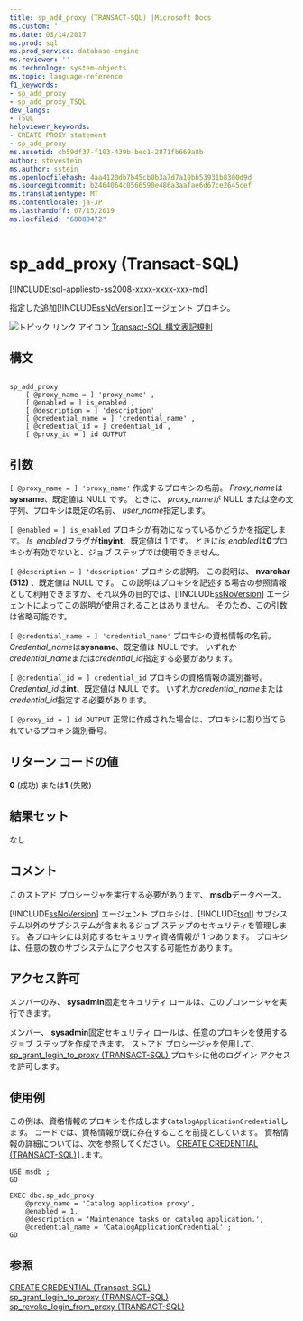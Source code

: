 ```yaml
---
title: sp_add_proxy (TRANSACT-SQL) |Microsoft Docs
ms.custom: ''
ms.date: 03/14/2017
ms.prod: sql
ms.prod_service: database-engine
ms.reviewer: ''
ms.technology: system-objects
ms.topic: language-reference
f1_keywords:
- sp_add_proxy
- sp_add_proxy_TSQL
dev_langs:
- TSQL
helpviewer_keywords:
- CREATE PROXY statement
- sp_add_proxy
ms.assetid: cb59df37-f103-439b-bec1-2871fb669a8b
author: stevestein
ms.author: sstein
ms.openlocfilehash: 4aa4120db7b45cb0b3a7d7a10bb53931b8300d9d
ms.sourcegitcommit: b2464064c0566590e486a3aafae6d67ce2645cef
ms.translationtype: MT
ms.contentlocale: ja-JP
ms.lasthandoff: 07/15/2019
ms.locfileid: "68088472"
---
```

# <a name="spaddproxy-transact-sql"></a>sp_add_proxy (Transact-SQL)
[!INCLUDE[tsql-appliesto-ss2008-xxxx-xxxx-xxx-md](../../includes/tsql-appliesto-ss2008-xxxx-xxxx-xxx-md.md)]

  指定した追加[!INCLUDE[ssNoVersion](../../includes/ssnoversion-md.md)]エージェント プロキシ。  
  
 ![トピック リンク アイコン](../../database-engine/configure-windows/media/topic-link.gif "トピック リンク アイコン") [Transact-SQL 構文表記規則](../../t-sql/language-elements/transact-sql-syntax-conventions-transact-sql.md)  
  
## <a name="syntax"></a>構文  
  
```  
  
sp_add_proxy  
    [ @proxy_name = ] 'proxy_name' ,  
    [ @enabled = ] is_enabled ,  
    [ @description = ] 'description' ,  
    [ @credential_name = ] 'credential_name' ,  
    [ @credential_id = ] credential_id ,  
    [ @proxy_id = ] id OUTPUT   
```  
  
## <a name="arguments"></a>引数  
`[ @proxy_name = ] 'proxy_name'` 作成するプロキシの名前。 *Proxy_name*は**sysname**、既定値は NULL です。 ときに、 *proxy_name*が NULL または空の文字列、プロキシは既定の名前、 *user_name*指定します。  
  
`[ @enabled = ] is_enabled` プロキシが有効になっているかどうかを指定します。 *Is_enabled*フラグが**tinyint**、既定値は 1 です。 ときに*is_enabled*は**0**プロキシが有効でないと、ジョブ ステップでは使用できません。  
  
`[ @description = ] 'description'` プロキシの説明。 この説明は、 **nvarchar (512)** 、既定値は NULL です。 この説明はプロキシを記述する場合の参照情報として利用できますが、それ以外の目的では、[!INCLUDE[ssNoVersion](../../includes/ssnoversion-md.md)] エージェントによってこの説明が使用されることはありません。 そのため、この引数は省略可能です。  
  
`[ @credential_name = ] 'credential_name'` プロキシの資格情報の名前。 *Credential_name*は**sysname**、既定値は NULL です。 いずれか*credential_name*または*credential_id*指定する必要があります。  
  
`[ @credential_id = ] credential_id` プロキシの資格情報の識別番号。 *Credential_id*は**int**、既定値は NULL です。 いずれか*credential_name*または*credential_id*指定する必要があります。  
  
`[ @proxy_id = ] id OUTPUT` 正常に作成された場合は、プロキシに割り当てられているプロキシ識別番号。  
  
## <a name="return-code-values"></a>リターン コードの値  
 **0** (成功) または**1** (失敗)  
  
## <a name="result-sets"></a>結果セット  
 なし  
  
## <a name="remarks"></a>コメント  
 このストアド プロシージャを実行する必要があります、 **msdb**データベース。  
  
 [!INCLUDE[ssNoVersion](../../includes/ssnoversion-md.md)] エージェント プロキシは、[!INCLUDE[tsql](../../includes/tsql-md.md)] サブシステム以外のサブシステムが含まれるジョブ ステップのセキュリティを管理します。 各プロキシには対応するセキュリティ資格情報が 1 つあります。 プロキシは、任意の数のサブシステムにアクセスする可能性があります。  
  
## <a name="permissions"></a>アクセス許可  
 メンバーのみ、 **sysadmin**固定セキュリティ ロールは、このプロシージャを実行できます。  
  
 メンバー、 **sysadmin**固定セキュリティ ロールは、任意のプロキシを使用するジョブ ステップを作成できます。 ストアド プロシージャを使用して、 [sp_grant_login_to_proxy &#40;TRANSACT-SQL&#41; ](../../relational-databases/system-stored-procedures/sp-grant-login-to-proxy-transact-sql.md)プロキシに他のログイン アクセスを許可します。  
  
## <a name="examples"></a>使用例  
 この例は、資格情報のプロキシを作成します`CatalogApplicationCredential`します。 コードでは、資格情報が既に存在することを前提としています。 資格情報の詳細については、次を参照してください。 [CREATE CREDENTIAL &#40;TRANSACT-SQL&#41;](../../t-sql/statements/create-credential-transact-sql.md)します。  
  
```  
USE msdb ;  
GO  
  
EXEC dbo.sp_add_proxy  
    @proxy_name = 'Catalog application proxy',  
    @enabled = 1,  
    @description = 'Maintenance tasks on catalog application.',  
    @credential_name = 'CatalogApplicationCredential' ;  
GO  
```  
  
## <a name="see-also"></a>参照  
 [CREATE CREDENTIAL &#40;Transact-SQL&#41;](../../t-sql/statements/create-credential-transact-sql.md)   
 [sp_grant_login_to_proxy &#40;TRANSACT-SQL&#41;](../../relational-databases/system-stored-procedures/sp-grant-login-to-proxy-transact-sql.md)   
 [sp_revoke_login_from_proxy &#40;TRANSACT-SQL&#41;](../../relational-databases/system-stored-procedures/sp-revoke-login-from-proxy-transact-sql.md)  
  
  
